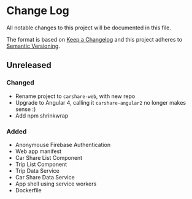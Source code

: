 # Change Log

All notable changes to this project will be documented in this file.

The format is based on [Keep a Changelog](http://keepachangelog.com/)
and this project adheres to [Semantic Versioning](http://semver.org/).

## Unreleased

### Changed

- Rename project to `carshare-web`, with new repo
- Upgrade to Angular 4, calling it `carshare-angular2` no longer makes sense :)
- Add npm shrinkwrap

### Added

- Anonymouse Firebase Authentication
- Web app manifest
- Car Share List Component
- Trip List Component
- Trip Data Service
- Car Share Data Service
- App shell using service workers
- Dockerfile
